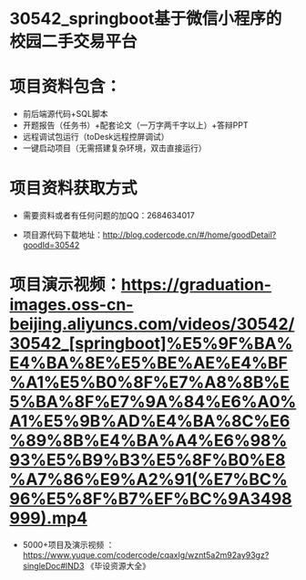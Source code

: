 #   30542_springboot基于微信小程序的校园二手交易平台

#   项目资料包含：
*    前后端源代码+SQL脚本
*    开题报告（任务书）+配套论文（一万字两千字以上）+答辩PPT
*   远程调试包运行（toDesk远程控屏调试）
*   一键启动项目（无需搭建复杂环境，双击直接运行）


#   项目资料获取方式
*   需要资料或者有任何问题的加QQ：2684634017

*   项目源代码下载地址：http://blog.codercode.cn/#/home/goodDetail?goodId=30542

#  项目演示视频：https://graduation-images.oss-cn-beijing.aliyuncs.com/videos/30542/30542_[springboot]%E5%9F%BA%E4%BA%8E%E5%BE%AE%E4%BF%A1%E5%B0%8F%E7%A8%8B%E5%BA%8F%E7%9A%84%E6%A0%A1%E5%9B%AD%E4%BA%8C%E6%89%8B%E4%BA%A4%E6%98%93%E5%B9%B3%E5%8F%B0%E8%A7%86%E9%A2%91(%E7%BC%96%E5%8F%B7%EF%BC%9A3498999).mp4

*  5000+项目及演示视频 ：https://www.yuque.com/codercode/cqaxlg/wznt5a2m92ay93gz?singleDoc#lND3 《毕设资源大全》

